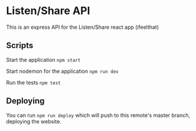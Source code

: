 # Listen/Share API

This is an express API for the Listen/Share react app (ifeelthat)

## Scripts

Start the application `npm start`

Start nodemon for the application `npm run dev`

Run the tests `npm test`

## Deploying

You can run `npm run deploy` which will push to this remote's master branch, deploying the website.
